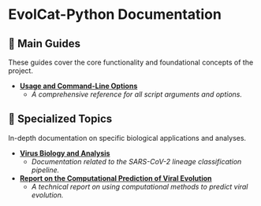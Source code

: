 # EvolCat-Python Documentation

## 📖 Main Guides

These guides cover the core functionality and foundational concepts of the project.

*   [**Usage and Command-Line Options**](./USAGE.md)
    *   *A comprehensive reference for all script arguments and options.*


## 🔬 Specialized Topics

In-depth documentation on specific biological applications and analyses.

*   [**Virus Biology and Analysis**](../guides/README.md)
    *   *Documentation related to the SARS-CoV-2 lineage classification pipeline.*
*   [**Report on the Computational Prediction of Viral Evolution**](./computational_prediction_of_viral_evolution_report.md)
    *   *A technical report on using computational methods to predict viral evolution.*
